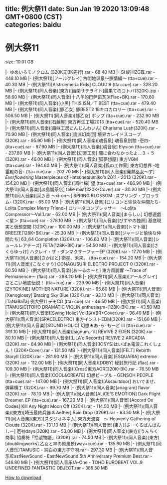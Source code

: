 
title: 例大祭11
date: Sun Jan 19 2020 13:09:48 GMT+0800 (CST)    
categories: baidu
---

# 例大祭11
size: 10.01 GB
 
 
|- ゆめいろモノクロム (320K无BK先行).rar - 68.40 MB
|- SH的HZC碟.rar - 448.10 MB
|- (例大祭11)[アールグレイ] 古明地温泉～旅情編～ (tta+cue).rar - 40.30 MB
|- (例大祭11)[Alstroemeria Rrds] CLOUD 9 (tta+cue).rar - 328.20 MB
|- (例大祭11)(同人音樂)(東方)[幽閉サテライト]最果てのコトバ(320K).zip - 58.60 MB
|- (例大祭11)(同人音楽)十八羊的巴萨诺瓦3(Flac+BK).rar - 170.80 MB
|- (例大祭11)(同人音楽)[小黑] THIS ISN／T BEST (tta+cue).rar - 479.40 MB
|- (例大祭11)(同人音楽)[豚乙女] 豚BEST2 18キロカロリー (tta+cue).rar - 506.50 MB
|- (例大祭11)(同人音楽)[豚乙女] ポップ (tta+cue).rar - 232.90 MB
|- (例大祭11)(同人音楽)[石鹸屋] 東方再生工場2013 (tta+cue).rar - 520.40 MB
|- (例大祭11)(同人音楽)[趣味工房にんじんわいん] Charisma Lush(320K).rar - 70.90 MB
|- (例大祭11)(同人音楽)[流派幻楽団] 境界カレイドスコープ (320K).rar - 95.90 MB
|- (例大祭11)(同人音楽)[魂音泉] 魂音泉別館 -壱四- (tta+cue).rar - 87.90 MB
|- (例大祭11)(同人音楽)[魂音泉] Elysion (tta+cue).rar - 237.80 MB
|- (例大祭11)(同人音楽)[幻楽工房] 間に合わなかったよ…３・５(320K).rar - 46.00 MB
|- (例大祭11)(同人音楽)[狐夢想屋] 東方VGM (tta+cue).rar - 194.60 MB
|- (例大祭11)(同人音楽)[狐の工作室] 東方幻想界 -地霊殿の音- (tta+cue).rar - 202.70 MB
|- (例大祭11)(同人音楽)[発熱巫女～ず] _Everflowering_ Masterpieces of Hatsunetsumiko's 2011 - 2013 (320K).rar - 154.20 MB
|- (例大祭11)(同人音楽)[凋叶棕] 望 (tta+cue).rar - 486.90 MB
|- (例大祭11)(同人音楽)[淡島朧茶店] fake mist(320K+Cover).rar - 30.20 MB
|- (例大祭11)(同人音楽)[采彡音 ～xi-on～] SPRING BLOSSOM -スプリング・ブロッサム- (320K).rar - 65.00 MB
|- (例大祭11)(同人音楽)[ロリコンと愉快な仲間たち-Lolita Complex Merry Friend-] ロリータコンプレッサー　～Lolita Compressor～Vol.1.rar - 62.00 MB
|- (例大祭11)(同人音楽)[まらしぃ] 幻想遊戯＜星＞ (tta+cue).rar - 278.10 MB
|- (例大祭11)(同人音楽)[ぴずやの独房] 基底現実と仮想空間 (320K).rar - 100.00 MB
|- (例大祭11)(同人音楽)[トマト組] BREEZE(128K+BK).rar - 25.30 MB
|- (例大祭11)(同人音楽)[ジャージと愉快な仲間たち] 63_64 Completion (320K).rar - 106.60 MB
|- (例大祭11)(同人音楽)[シュールレアチーズ] FETA(128K+BK).rar - 54.50 MB
|- (例大祭11)(同人音楽)[さくらゆっけ] ハクレイ・ザ・ダンマクサーファーEP (320K).rar - 17.70 MB
|- (例大祭11)(同人音楽)[さかばと] 衛星、未来。 (tta+cue).rar - 164.20 MB
|- (例大祭11)(同人音楽)[こなぐすり] CONAGUSURI ELECTRO PROJECT 0 (320K).rar - 60.50 MB
|- (例大祭11)(同人音楽)[あ～るの～と] 東方風麗響 ～Trace of Permanence～ (flac).rar - 288.20 MB
|- (例大祭11)(同人音楽)[アールグレイ] さとこい地底伝説！ (tta+cue).rar - 229.90 MB
|- (例大祭11)(同人音楽)[ZYTOKINE] MOTHER NATURE (320K).rar - 95.60 MB
|- (例大祭11)(同人音楽)[Xenoglossy] Bracing Sky Blue (320K).rar - 93.10 MB
|- (例大祭11)(同人音楽)[TaNaBaTa] 例大祭11 デモCD (tta+cue).rar - 46.50 MB
|- (例大祭11)(同人音楽)[TAMUSIC]TOHO DRAMATIC VIOLIN enthusiasm-(128K+BK).rar - 43.50 MB
|- (例大祭11)(同人音楽)[Swing Holic] Vol.13(VBR+Cover).rar - 96.40 MB
|- (例大祭11)(同人音楽)[SPACELECTRO] 東方インストEDM(320K).rar - 151.60 MB
|- (例大祭11)(同人音楽)[SOUND HOLIC] 幻想★あ･ら･もーど III (tta+cue).rar - 391.10 MB
|- (例大祭11)(同人音楽)[signum／ii] REVIVE 2 EDEN (320K).rar - 80.10 MB
|- (例大祭11)(同人音楽)[LiLA'c Records] REVIVE 2 ARCADIA (320K).rar - 84.90 MB
|- (例大祭11)(同人音楽)[IOSYS]はいぱぁ電波これくしょん！(320K+Cover).rar - 131.50 MB
|- (例大祭11)(同人音楽)[FELT] Rebirth StoryⅡ (320K).rar - 281.90 MB
|- (例大祭11)(同人音楽)[ESQUARIA] extreme (320K).rar - 112.00 MB
|- (例大祭11)(同人音楽)[DDBY] 秘封旅行記 (flac).rar - 109.30 MB
|- (例大祭11)(同人音楽)[Crest]東方AOR(320K+BK).rar - 76.50 MB
|- (例大祭11)(同人音楽)[COOL&CREATE] 幻想ピープル - GENSOH PEOPLE (tta+cue).rar - 147.00 MB
|- (例大祭11)(同人音楽)[Assaultdoor] おいでませ、弾幕横丁 (320K).rar - 89.70 MB
|- (例大祭11)(同人音楽)[anagram] flavor (320K).rar - 78.10 MB
|- (例大祭11)(同人音楽)[ALiCE'S EMOTiON] Dark Flight Dreamer. EP (tta+cue).rar - 167.20 MB
|- (例大祭11)(同人音楽)[Accord On Codes] Kill Any Night Moon Off (320K).rar - 114.50 MB
|- (例大祭11)(同人音楽)(東方)[埼玉最終兵器 & Aether] Rain Drop (320K).rar - 83.50 MB
|- (例大祭11)(同人音楽)(東方)[スタジオネネム] 東方天流宮　～ Heavenly Gathering of Clouds (320K).rar - 131.10 MB
|- (例大祭11)(同人音楽)(東方)[さーくるばんばんしー] 厄神days(320K).rar - 53.00 MB
|- (例大祭11)(同人音楽)(東方)[うんちく商事] 協奏符「拾遺物語」(320K).rar - 74.50 MB
|- (例大祭11)(同人音楽)(東方)[doublingworks] 乙女と神の原風景(wav+cue).rar - 135.60 MB
|- (例大祭11)(同人音乐)TAMUSIC - 純白の東方子守唄.rar - 297.30 MB
|- (例大祭11)(同人音乐)EastNewSound  - EastNewSound 5th Anniversary Premium Best.rar - 546.80 MB
|- (例大祭11)(同人音乐)A-One - TOHO EUROBEAT VOL.9 UNDEFINED FANTASTIC OBJECT.rar - 385.50 MB

[How to download](https://bpcam.bemobtrk.com/go/2ceec3aa-1ca2-46d6-b9ff-aaa5c184517c?jno=713)
